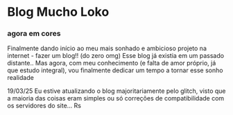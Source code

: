 # Blog Mucho Loko
### agora em cores
Finalmente dando início ao meu mais sonhado e ambicioso projeto na internet - fazer um blog!! (do zero omg)
Esse blog já existia em um passado distante.. Mas agora, com meu conhecimento (e falta de amor próprio, já que estudo integral), vou finalmente dedicar um tempo a tornar esse sonho realidade

19/03/25
Eu estive atualizando o blog majoritariamente pelo glitch, visto que a maioria das coisas eram simples ou só correções de compatibilidade com os servidores do site... Rs